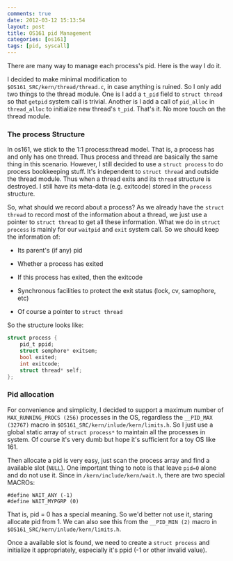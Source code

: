 ```yaml
---
comments: true
date: 2012-03-12 15:13:54
layout: post
title: OS161 pid Management
categories: [os161]
tags: [pid, syscall]
---
```


There are many way to manage each process's pid. Here is the way I do it.

I decided to make minimal modification to `$OS161_SRC/kern/thread/thread.c`,
in case anything is ruined. So I only add two things to the thread module. One
is I add a `t_pid` field to `struct thread` so that `getpid` system call is
trivial. Another is I add a call of `pid_alloc` in `thread_alloc` to initialize
new thread's `t_pid`. That's it. No more touch on the thread module.

<!-- more -->


### The process Structure

In os161, we stick to the 1:1 process:thread model. That is, a process has and
only has one thread. Thus process and thread are basically the same thing in
this scenario. However, I still decided to use a `struct process` to do process
bookkeeping stuff. It's independent to `struct thread` and outside the thread
module. Thus when a thread exits and its `thread` structure is destroyed. I
still have its meta-data (e.g. exitcode) stored in the `process` structure.

So, what should we record about a process? As we already have the `struct
thread` to record most of the information about a thread, we just use a pointer
to `struct thread` to get all these information. What we do in `struct process`
is mainly for our `waitpid` and `exit` system call. So we should keep the
information of:

- Its parent's (if any) pid

- Whether a process has exited

- If this process has exited, then the exitcode

- Synchronous facilities to protect the exit status (lock, cv, samophore, etc)

- Of course a pointer to `struct thread`

So the structure looks like:

``` c
struct process { 
    pid_t ppid; 
    struct semphore* exitsem; 
    bool exited; 
    int exitcode; 
    struct thread* self; 
};
```

### Pid allocation

For convenience and simplicity, I decided to support a maximum number of
`MAX_RUNNING_PROCS (256)` processes in the OS, regardless the `__PID_MAX (32767)` 
macro in `$OS161_SRC/kern/inlude/kern/limits.h`. So I just use a global static
array of `struct process*` to maintain all the processes in system. Of course
it's very dumb but hope it's sufficient for a toy OS like 161.

Then allocate a pid is very easy, just scan the process array and find a
available slot (`NULL`). One important thing to note is that leave `pid=0`
alone and do not use it. Since in `/kern/include/kern/wait.h`, there are two
special MACROs:

```
#define WAIT_ANY (-1) 
#define WAIT_MYPGRP (0)
```

That is, pid = 0 has a special meaning. So we'd better not use it, staring
allocate pid from 1. We can also see this from the `__PID_MIN (2)` macro in
`$OS161_SRC/kern/inlude/kern/limits.h`.

Once a available slot is found, we need to create a `struct process` and
initialize it appropriately, especially it's ppid (-1 or other invalid value).
